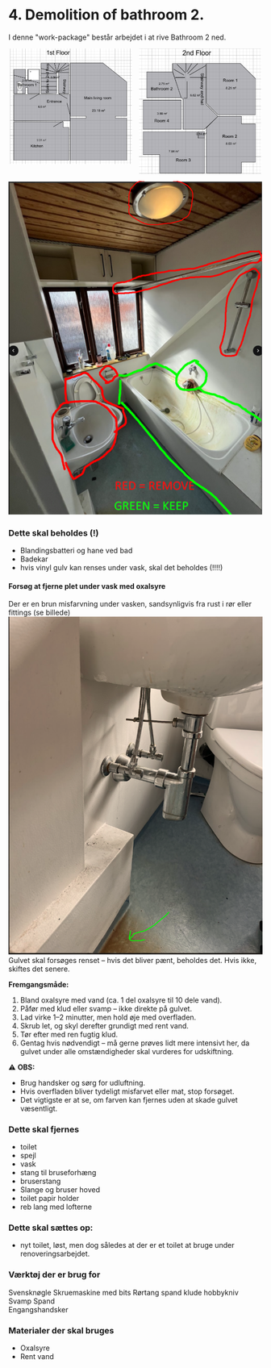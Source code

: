 # 4. Demolition of bathroom 2.

I denne "work-package" består arbejdet i at rive Bathroom 2 ned. 

<p style="text-align:center;">
  <img src="figures/1stFloor.png" alt="1. sal"
       style="width:48%;display:inline-block;vertical-align:top;margin-right:2%;break-inside:avoid;page-break-inside:avoid;">
  <img src="figures/2ndFloor.png" alt="2. sal"
       style="width:48%;display:inline-block;vertical-align:top;break-inside:avoid;page-break-inside:avoid;">
</p>

![alt text](figures/image-13.png)

### Dette skal beholdes (!)
- Blandingsbatteri og hane ved bad
- Badekar
- hvis vinyl gulv kan renses under vask, skal det beholdes (!!!!)

#### Forsøg at fjerne plet under vask med oxalsyre

Der er en brun misfarvning under vasken, sandsynligvis fra rust i rør eller fittings (se billede)
![alt text](figures/image-23.png) 
Gulvet skal forsøges renset – hvis det bliver pænt, beholdes det. Hvis ikke, skiftes det senere.

**Fremgangsmåde:**
1. Bland oxalsyre med vand (ca. 1 del oxalsyre til 10 dele vand).  
2. Påfør med klud eller svamp – ikke direkte på gulvet.  
3. Lad virke 1–2 minutter, men hold øje med overfladen.  
4. Skrub let, og skyl derefter grundigt med rent vand.  
5. Tør efter med ren fugtig klud.  
6. Gentag hvis nødvendigt – må gerne prøves lidt mere intensivt her, da gulvet under alle omstændigheder skal vurderes for udskiftning.  

⚠️ **OBS:**  
- Brug handsker og sørg for udluftning.  
- Hvis overfladen bliver tydeligt misfarvet eller mat, stop forsøget.  
- Det vigtigste er at se, om farven kan fjernes uden at skade gulvet væsentligt.



### Dette skal fjernes
- toilet
- spejl
- vask
- stang til bruseforhæng
- bruserstang
- Slange og bruser hoved
- toilet papir holder
- reb lang med lofterne





### Dette skal sættes op: 
- nyt toilet, løst, men dog således at der er et toilet at bruge under renoveringsarbejdet.


### Værktøj der er brug for
Svensknøgle
Skruemaskine med bits
Rørtang
spand
klude
hobbykniv
Svamp
Spand  
Engangshandsker 

### Materialer der skal bruges
- Oxalsyre  
- Rent vand  
